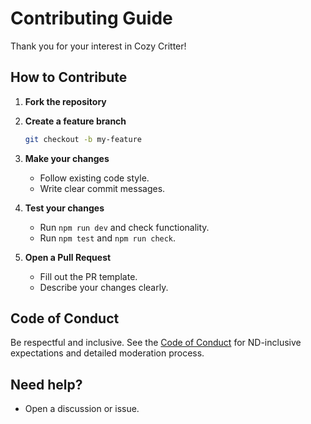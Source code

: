 # Contributing Guide

Thank you for your interest in Cozy Critter!

## How to Contribute

1. **Fork the repository**
2. **Create a feature branch**
   ```bash
   git checkout -b my-feature
   ```
3. **Make your changes**
   - Follow existing code style.
   - Write clear commit messages.

4. **Test your changes**
   - Run `npm run dev` and check functionality.
   - Run `npm test` and `npm run check`.

5. **Open a Pull Request**
   - Fill out the PR template.
   - Describe your changes clearly.

## Code of Conduct

Be respectful and inclusive. See the [Code of Conduct](../CODE_OF_CONDUCT.md) for ND-inclusive expectations and detailed moderation process.

## Need help?

- Open a discussion or issue.

